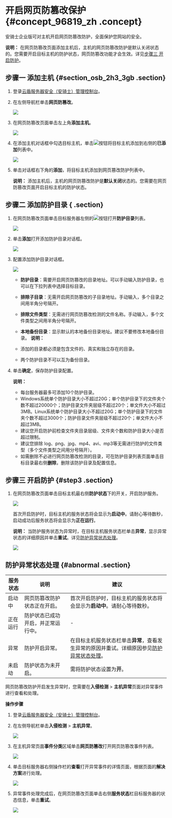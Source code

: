 # 开启网页防篡改保护 {#concept_96819_zh .concept}

安骑士企业版可对主机开启网页防篡改防护，全面保护您网站的安全。

**说明：** 在网页防篡改页面添加主机后，主机的网页防篡改防护是默认关闭状态的。您需要开启目标主机的防护状态，网页防篡改功能才会生效。详见[步骤三 开启防护](#)。

## 步骤一 添加主机 {#section_osb_2h3_3gb .section}

1.  登录[云盾服务器安全（安骑士）管理控制台](https://yundun.console.aliyun.com/?p=aqs#/)。
2.  在左侧导航栏单击**网页防篡改**。

    ![](http://static-aliyun-doc.oss-cn-hangzhou.aliyuncs.com/assets/img/82015/155411067635799_zh-CN.png)

3.  在网页防篡改页面单击左上角**添加主机**。

    ![](http://static-aliyun-doc.oss-cn-hangzhou.aliyuncs.com/assets/img/82015/155411067635800_zh-CN.png)

4.  在添加主机对话框中勾选目标主机，单击![](http://static-aliyun-doc.oss-cn-hangzhou.aliyuncs.com/assets/img/82015/155411067635801_zh-CN.png)按钮将目标主机添加到右侧的**已添加**列表中。

    ![](http://static-aliyun-doc.oss-cn-hangzhou.aliyuncs.com/assets/img/82015/155411067635802_zh-CN.png)

5.  单击对话框右下角的**添加**，将目标主机添加到网页篡改防护列表中。

    **说明：** 添加主机后，主机的网页防篡改防护是**默认关闭**状态的。您需要在网页防篡改页面开启目标主机的防护状态。


## 步骤二 添加防护目录 { .section}

1.  在网页防篡改页面单击目标服务器左侧的![](http://static-aliyun-doc.oss-cn-hangzhou.aliyuncs.com/assets/img/82015/155411067635803_zh-CN.png)按钮打开**防护目录**列表。

    ![](http://static-aliyun-doc.oss-cn-hangzhou.aliyuncs.com/assets/img/82015/155411067635804_zh-CN.png)

2.  单击**添加**打开添加防护目录对话框。

    ![](http://static-aliyun-doc.oss-cn-hangzhou.aliyuncs.com/assets/img/82015/155411067635805_zh-CN.png)

3.  配置添加防护目录对话框。

    ![](http://static-aliyun-doc.oss-cn-hangzhou.aliyuncs.com/assets/img/82015/155411067635806_zh-CN.png)

    -   **防护目录**：需要开启网页防篡改的目录地址。可以手动输入防护目录，也可以在下拉列表中选择目标目录。
    -   **排除子目录**：无需开启网页防篡改的子目录地址。手动输入，多个目录之间用半角分号隔开。
    -   **排除文件类型**：无需进行网页防篡改检测的文件名称。手动输入，多个文件类型之间用半角分号隔开。
    -   **本地备份目录**：显示默认的本地备份目录地址。建议不要修改本地备份目录。
    **说明：** 

    -   添加的目录都必须是包含文件的、真实和独立存在的目录。
    -   两个防护目录不可以互为备份目录。
4.  单击**确定**，保存防护目录配置。

    **说明：** 

    -   每台服务器最多可添加10个防护目录。
    -   Windows系统单个防护目录大小不超过20G；单个防护目录下的文件夹个数不超过20000个；防护目录文件夹层级不超过20个；单文件大小不超过3MB。Linux系统单个防护目录大小不超过20G；单个防护目录下的文件夹个数不超过3000个；防护目录文件夹层级不超过20个；单文件大小不超过3MB。
    -   建议您开启防护前检查文件夹目录层级、文件夹个数和防护目录大小是否超过限制。
    -   建议您排除 log、png、jpg、mp4、avi、mp3等无需进行防护的文件类型（多个文件类型之间用分号隔开）。
    -   如需删除不必进行网页防篡改检测的目录，可在防护目录列表页面单击目标目录最右侧**删除**，删除该防护目录及配置信息。

## 步骤三 开启防护 {#step3 .section}

1.  在网页防篡改页面单击目标主机最右侧**防护状态**下的开关，开启防护服务。

    ![](http://static-aliyun-doc.oss-cn-hangzhou.aliyuncs.com/assets/img/82015/155411067735807_zh-CN.png)

    首次开启防护时，目标主机的服务状态将会显示为**启动中**。请耐心等待数秒，启动成功后服务状态将会显示为**正在运行**。

    **说明：** 当防护服务状态为异常时，在目标主机服务状态栏单击**异常**，显示异常状态的详细原因并单击**重试**。详见[防护异常状态处理](#)。

    ![](http://static-aliyun-doc.oss-cn-hangzhou.aliyuncs.com/assets/img/82015/155411067735808_zh-CN.png)


## 防护异常状态处理 {#abnormal .section}

|服务状态|说明|建议|
|----|--|--|
|启动中|网页防篡改防护状态正在开启。|首次开启防护时，目标主机的服务状态将会显示为**启动中**。请耐心等待数秒。|
|正在运行|防护状态已成功开启，并正常运行中。|-|
|异常|防护开启异常。|在目标主机服务状态栏单击**异常**，查看发生异常的原因并重试。详细原因参见[防护异常状态处理](#)。|
|未启动|防护状态为未开启。|需将防护状态设置为**开**。|

网页防篡改防护开启发生异常时，您需要在**入侵检测** \> **主机异常**页面对异常事件进行查看和处理。

**操作步骤**

1.  登录[云盾服务器安全（安骑士）管理控制台](https://yundun.console.aliyun.com/?p=aqs#/)。
2.  在左侧导航栏单击**入侵检测** \> **主机异常**。

    ![](http://static-aliyun-doc.oss-cn-hangzhou.aliyuncs.com/assets/img/82015/155411067735809_zh-CN.png)

3.  在主机异常页面**事件分类**区域单击**网页防篡改**打开网页防篡改事件列表。

    ![](http://static-aliyun-doc.oss-cn-hangzhou.aliyuncs.com/assets/img/82015/155411067735810_zh-CN.png)

4.  单击目标服务器右侧操作栏的**查看**打开异常事件的详情页面，根据页面的**解决方案**进行处理。

    ![](http://static-aliyun-doc.oss-cn-hangzhou.aliyuncs.com/assets/img/82015/155411067735811_zh-CN.png)

5.  异常事件处理完成后，在网页防篡改页面单击右侧**服务状态**栏目标服务器的状态信息，单击**重试**。

    ![](http://static-aliyun-doc.oss-cn-hangzhou.aliyuncs.com/assets/img/82015/155411067735812_zh-CN.png)


